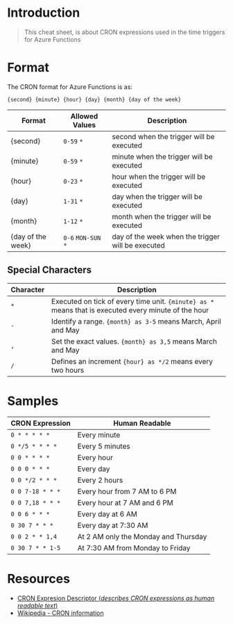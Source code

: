 # Introduction
> This cheat sheet, is about CRON expressions used in the time triggers for Azure Functions

# Format
The CRON format for Azure Functions is as:

```
{second} {minute} {hour} {day} {month} {day of the week}
```

|Format|Allowed Values|Description|
|--|--|--|
|{second}|`0-59` `*`|second when the trigger will be executed|
|{minute}|`0-59` `*`|minute when the trigger will be executed|
|{hour}|`0-23` `*`|hour when the trigger will be executed|
|{day}|`1-31` `*`|day when the trigger will be executed|
|{month}|`1-12` `*`|month when the trigger will be executed|
|{day of the week}|`0-6` `MON-SUN` `*`|day of the week when the trigger will be executed|

## Special Characters

|Character|Description|
|--|--|
|`*`|Executed on tick of every time unit. `{minute} as *` means that is executed every minute of the hour|
|`-`|Identify a range. `{month} as 3-5` means March, April and May|
|`,`|Set the exact values. `{month} as 3,5` means March and May|
|`/`|Defines an increment `{hour} as */2` means every two hours|

# Samples
|CRON Expression|Human Readable|
|--|--|
|`0 * * * * *`|Every minute|
|`0 */5 * * * *`|Every 5 minutes|
|`0 0 * * * *`|Every hour|
|`0 0 0 * * *`|Every day|
|`0 0 */2 * * *`|Every 2 hours|
|`0 0 7-18 * * *`|Every hour from 7 AM to 6 PM|
|`0 0 7,18 * * *`|Every hour at 7 AM and 6 PM|
|`0 0 6 * * *`|Every day at 6 AM|
|`0 30 7 * * *`|Every day at 7:30 AM|
|`0 0 2 * * 1,4`|At 2 AM only the Monday and Thursday|
|`0 30 7 * * 1-5`|At 7:30 AM from Monday to Friday|

# Resources
- [CRON Expresion Descriptor (*describes CRON expressions as human readable text*)](https://bradymholt.github.io/cron-expression-descriptor/)
- [Wikipedia - CRON information](https://en.wikipedia.org/wiki/Cron)
